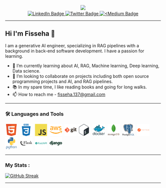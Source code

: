 <div id="header" align="center">
  <img src="https://media.giphy.com/media/M9gbBd9nbDrOTu1Mqx/giphy.gif" width="100"/>
  
  <div id="badges">
    <a href="https://www.linkedin.com/in/fisseha-estifanos-109ba6199/">
      <img src="https://img.shields.io/badge/LinkedIn-blue?style=for-the-badge&logo=linkedin&logoColor=white" alt="LinkedIn Badge"/>
    </a>
    <a href="https://x.com/f0x__tr0t">
      <img src="https://img.shields.io/badge/Twitter-blue?style=for-the-badge&logo=twitter&logoColor=white" alt="Twitter Badge"/>
    </a>
    <a href="https://medium.com/@rasfish5">
      <img src="https://img.shields.io/badge/Medium-blue?style=for-the-badge&logo=medium&logoColor=white" alt="<Medium Badge"/>
    </a>
  
  </div>
</div>

---

## Hi I'm Fisseha 👋

I am a generative AI engineer, specializing in RAG pipelines with a background in back-end software development. I have a passion for learning.

- 🔭 I’m currently learning about AI, RAG, Machine learning, Deep learning, Data science.
- 🌱 I’m looking to collaborate on projects including both open source programming projects and AI, and RAG pipelines.
- 📚 In my spare time, I like reading books and going for long walks.
- 📫 How to reach me - <fisseha.137@gmail.com>

---

### :hammer_and_wrench: Languages and Tools

<div>
 <img src="https://github.com/devicons/devicon/blob/master/icons/html5/html5-original.svg" title="HTML5" alt="HTML" width="40" height="40"/>&nbsp;
 <img src="https://github.com/devicons/devicon/blob/master/icons/css3/css3-plain-wordmark.svg" title="CSS3" alt="CSS" width="40" height="40"/>&nbsp;
 <img src="https://github.com/devicons/devicon/blob/master/icons/javascript/javascript-original.svg" title="JavaScript" alt="JavaScript" width="40" height="40"/>&nbsp;
 <img src="https://github.com/devicons/devicon/blob/master/icons/amazonwebservices/amazonwebservices-plain-wordmark.svg" title="AWS" alt="AWS" width="40" height="40"/>&nbsp;
 <img src="https://github.com/devicons/devicon/blob/master/icons/git/git-original-wordmark.svg" title="Git" alt="Git" width="40" height="40"/>
 <img src="https://github.com/devicons/devicon/blob/master/icons/bash/bash-original.svg" title="Bash" alt="Bash" width="40" height="40"/>&nbsp;
 <img src="https://github.com/devicons/devicon/blob/master/icons/docker/docker-original-wordmark.svg" title="Docker" alt="Docker" width="40" height="40"/>&nbsp;
 <img src="https://github.com/devicons/devicon/blob/master/icons/mongodb/mongodb-original-wordmark.svg" title="MongoDB" alt="MongoDB" width="40" height="40"/>&nbsp;
 <img src="https://github.com/devicons/devicon/blob/master/icons/postgresql/postgresql-original-wordmark.svg" title="PostgreSQL" alt="PostgreSQL" width="40" height="40"/>&nbsp;
 <img src="https://github.com/devicons/devicon/blob/master/icons/postman/postman-original-wordmark.svg" title="Postman" alt="Postman" width="40" height="40"/>&nbsp;
 <img src="https://github.com/devicons/devicon/blob/master/icons/python/python-original-wordmark.svg" title="Python" alt="Python" width="40" height="40"/>&nbsp;
 <img src="https://github.com/devicons/devicon/blob/master/icons/flask/flask-original-wordmark.svg" title="Flask" alt="Flask" width="40" height="40"/>&nbsp;
 <img src="https://github.com/devicons/devicon/blob/master/icons/fastapi/fastapi-original-wordmark.svg" title="FastAPI" alt="FastAPI" width="40" height="40"/>&nbsp;
 <img src="https://github.com/devicons/devicon/blob/master/icons/django/django-plain-wordmark.svg" title="Django" alt="Django" width="40" height="40"/>&nbsp;
</div>

---

### My Stats :
[![GitHub Streak](http://github-readme-streak-stats.herokuapp.com?user=Fisseha-Estifanos&theme=dark&background=000000)](https://git.io/streak-stats)

<!-- <a href="https://github.com/Fisseha-Estifanos">
  <img align="center" src="https://github-readme-stats.vercel.app/api/pin/?username=Fisseha-Estifanos&repo=Twitter-Data-Analysis&theme=dark" />
</a> -->

---

<!---
Fisseha-Estifanos/Fisseha-Estifanos is a ✨ special ✨ repository because its `README.md` (this file) appears on your GitHub profile.
You can click the Preview link to take a look at your changes.
--->
